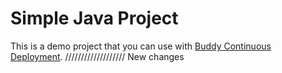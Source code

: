 # Simple Java Project
This is a demo project that you can use with [Buddy Continuous Deployment](https://buddy.works).
///////////////////
New changes
